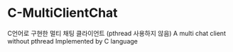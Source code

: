# C-MultiClientChat
C언어로 구현한 멀티 채팅 클라이언트 (pthread 사용하지 않음) A multi chat client without pthread Implemented by C language

